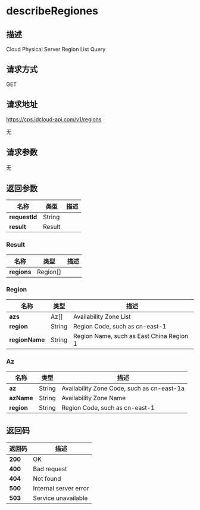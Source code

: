 # describeRegiones


## 描述
Cloud Physical Server Region List Query

## 请求方式
GET

## 请求地址
https://cps.jdcloud-api.com/v1/regions

无

## 请求参数
无


## 返回参数
|名称|类型|描述|
|---|---|---|
|**requestId**|String| |
|**result**|Result| |

### Result
|名称|类型|描述|
|---|---|---|
|**regions**|Region[]| |
### Region
|名称|类型|描述|
|---|---|---|
|**azs**|Az[]|Availability Zone List|
|**region**|String|Region Code, such as cn-east-1|
|**regionName**|String|Region Name, such as East China Region 1|
### Az
|名称|类型|描述|
|---|---|---|
|**az**|String|Availability Zone Code, such as cn-east-1a|
|**azName**|String|Availability Zone Name|
|**region**|String|Region Code, such as cn-east-1|

## 返回码
|返回码|描述|
|---|---|
|**200**|OK|
|**400**|Bad request|
|**404**|Not found|
|**500**|Internal server error|
|**503**|Service unavailable|
